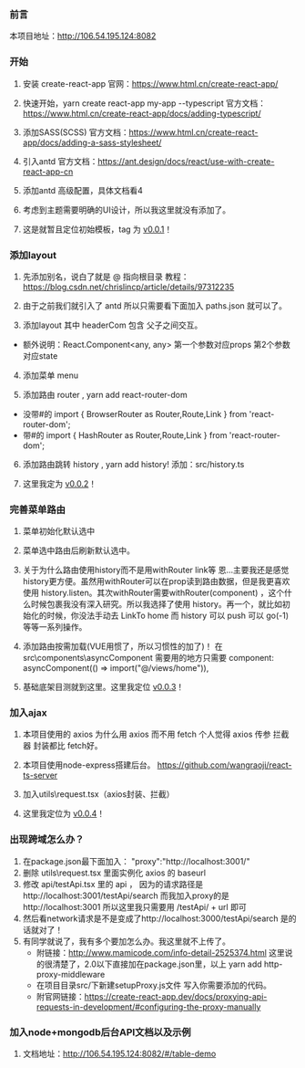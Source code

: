 ### 前言
本项目地址：http://106.54.195.124:8082

### 开始
1. 安装 create-react-app  官网：https://www.html.cn/create-react-app/

2. 快速开始，yarn create react-app my-app --typescript 官方文档：https://www.html.cn/create-react-app/docs/adding-typescript/

3. 添加SASS(SCSS) 官方文档：https://www.html.cn/create-react-app/docs/adding-a-sass-stylesheet/

4. 引入antd  官方文档：https://ant.design/docs/react/use-with-create-react-app-cn

5. 添加antd 高级配置，具体文档看4

6. 考虑到主题需要明确的UI设计，所以我这里就没有添加了。

7. 这是就暂且定位初始模板，tag 为 [v0.0.1](https://github.com/wangraoji/react-exd-net-bo/tree/0.0.1)！

### 添加layout
1. 先添加别名，说白了就是 @ 指向根目录 教程：https://blog.csdn.net/chrislincp/article/details/97312235

2. 由于之前我们就引入了 antd 所以只需要看下面加入 paths.json 就可以了。

3. 添加layout  其中 headerCom 包含 父子之间交互。
- 额外说明：React.Component&lt;any, any&gt;  第一个参数对应props 第2个参数对应state

4. 添加菜单 menu

5. 添加路由 router , yarn add react-router-dom
- 没带#的   import { BrowserRouter as Router,Route,Link } from 'react-router-dom';
- 带#的     import { HashRouter as Router,Route,Link } from 'react-router-dom';

6. 添加路由跳转 history , yarn add history!  添加：src/history.ts

7. 这里我定为 [v0.0.2](https://github.com/wangraoji/react-exd-net-bo/tree/0.0.2)！


### 完善菜单路由
1. 菜单初始化默认选中

2. 菜单选中路由后刷新默认选中。

3. 关于为什么路由使用history而不是用withRouter link等 恩...主要我还是感觉history更方便。虽然用withRouter可以在prop读到路由数据，但是我更喜欢使用 history.listen。其次withRouter需要withRouter(component) ，这个什么时候包裹我没有深入研究。所以我选择了使用 history。再一个，就比如初始化的时候，你没法手动去 LinkTo home 而 history 可以 push 可以 go(-1)等等一系列操作。

4. 添加路由按需加载(VUE用惯了，所以习惯性的加了)！ 在src\components\asyncComponent 需要用的地方只需要 component: asyncComponent(() => import("@/views/home")),

5. 基础底架目测就到这里。这里我定位 [v0.0.3](https://github.com/wangraoji/react-exd-net-bo/tree/0.0.3)！

### 加入ajax
1. 本项目使用的 axios  为什么用 axios 而不用 fetch 个人觉得 axios 传参 拦截器 封装都比 fetch好。

2. 本项目使用node-express搭建后台。  https://github.com/wangraoji/react-ts-server

3. 加入utils\request.tsx（axios封装、拦截）

4. 这里我定位为 [v0.0.4](https://github.com/wangraoji/react-exd-net-bo/tree/0.0.4)！

### 出现跨域怎么办？
1. 在package.json最下面加入： "proxy":"http://localhost:3001/"
2. 删除 utils\request.tsx 里面实例化 axios 的 baseurl
3. 修改 api/testApi.tsx 里的 api ， 因为的请求路径是 http://localhost:3001/testApi/search  而我加入proxy的是 http://localhost:3001 所以这里我只需要用 /testApi/ + url 即可
4. 然后看network请求是不是变成了http://localhost:3000/testApi/search  是的话就对了！
5. 有同学就说了，我有多个要加怎么办。我这里就不上传了。 
    - 附链接：http://www.mamicode.com/info-detail-2525374.html 这里说的很清楚了，2.0以下直接加在package.json里，以上 yarn add http-proxy-middleware  
    - 在项目目录src/下新建setupProxy.js文件 写入你需要添加的代码。 
    - 附官网链接：https://create-react-app.dev/docs/proxying-api-requests-in-development/#configuring-the-proxy-manually

### 加入node+mongodb后台API文档以及示例

1. 文档地址：http://106.54.195.124:8082/#/table-demo